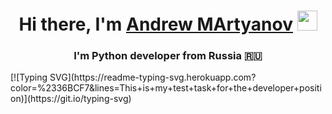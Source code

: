 <h1 align="center">Hi there, I'm <a href="https://daniilshat.ru/" target="_blank">Andrew MArtyanov</a> 
<img src="https://github.com/blackcater/blackcater/raw/main/images/Hi.gif" height="32"/></h1>
<h3 align="center">I'm Python developer from Russia 🇷🇺</h3>
[![Typing SVG](https://readme-typing-svg.herokuapp.com?color=%2336BCF7&lines=This+is+my+test+task+for+the+developer+position)](https://git.io/typing-svg)

